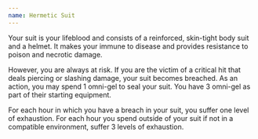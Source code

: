 ```yaml
---
name: Hermetic Suit
---
```

Your suit is your lifeblood and consists of a reinforced, skin-tight body suit and a helmet. It makes your immune to
disease and provides resistance to poison and necrotic damage.

However, you are always at risk. If you are the victim of a critical hit that deals piercing or slashing damage, your
suit becomes breached. As an action, you may spend 1 omni-gel to seal your suit. You have 3 omni-gel as part of
their starting equipment.

For each hour in which you have a breach in your suit, you suffer one level of exhaustion. For each hour you spend
outside of your suit if not in a compatible environment, suffer 3 levels of exhaustion.
